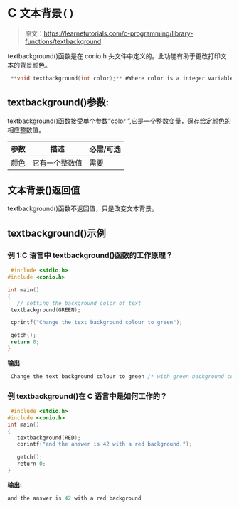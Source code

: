 # C `文本背景()`

> 原文：<https://learnetutorials.com/c-programming/library-functions/textbackground>

textbackground()函数是在 conio.h 头文件中定义的。此功能有助于更改打印文本的背景颜色。

```c
 **void textbackground(int color);** #Where color is a integer variable 

```

## textbackground()参数:

textbackground()函数接受单个参数“color ”,它是一个整数变量，保存给定颜色的相应整数值。

| 参数 | 描述 | 必需/可选 |
| --- | --- | --- |
| 颜色 | 它有一个整数值 | 需要 |

## 文本背景()返回值

textbackground()函数不返回值，只是改变文本背景。

## textbackground()示例

### 例 1:C 语言中 textbackground()函数的工作原理？

```c
 #include <stdio.h>
#include <conio.h>

int main()  
{  
   // setting the background color of text
 textbackground(GREEN);

 cprintf("Change the text background colour to green");

 getch();
 return 0;
} 

```

**输出:**

```c
 Change the text background colour to green /* with green background colour */ 
```

### 例 textbackground()在 C 语言中是如何工作的？

```c
 #include <stdio.h>
#include <conio.h>
int main()  
{
   textbackground(RED);
   cprintf("and the answer is 42 with a red background.");

   getch();
   return 0;
} 

```

**输出:**

```c
and the answer is 42 with a red background

```